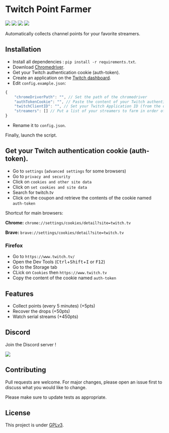 # Twitch Point Farmer

![](https://img.shields.io/codefactor/grade/github/Darkempire78/Twitch-Point-Farmer?style=for-the-badge) ![](https://img.shields.io/github/repo-size/Darkempire78/Twitch-Point-Farmer?style=for-the-badge) ![](https://img.shields.io/badge/SOURCERY-ENABLED-green?style=for-the-badge) <a href="https://discord.com/invite/sPvJmY7mcV"><img src="https://img.shields.io/discord/831524351311609907?color=%237289DA&label=DISCORD&style=for-the-badge"></a>

Automatically collects channel points for your favorite streamers.

## Installation

* Install all dependencies : ``pip install -r requirements.txt``.
* Download [Chromedriver](https://chromedriver.chromium.org/downloads).
* Get your Twitch authentication cookie (auth-token).
* Create an application on the [Twitch dashboard](https://dev.twitch.tv/console/apps/create).
* Edit `config.example.json`:

```Javascript
{
    "chromeDriverPath": "", // Set the path of the chromedriver
    "authTokenCookie": "", // Paste the content of your Twitch authentication cookie (auth-token)
    "twitchClientID": "", // Set your Twitch Application ID (from the dashboard)
    "streamers": [] // Put a list of your streamers to farm in order of preference (ex: ["streamerName1", "streamerName2", ...])
}
```

* Rename it to `config.json`.

Finally, launch the script.

## Get your Twitch authentication cookie (auth-token).

* Go to `settings` (`advanced settings` for some browsers)
* Go to `privacy and security`
* Click on `cookies and other site data`
* Click on `set cookies and site data`
* Search for twitch.tv
* Click on the coupon and retrieve the contents of the cookie named `auth-token`

Shortcut for main browsers:

**Chrome:** `chrome://settings/cookies/detail?site=twitch.tv`

**Brave:** `brave://settings/cookies/detail?site=twitch.tv`

### Firefox

* Go to `https://www.twitch.tv/`
* Open the Dev Tools (<kbd>Ctrl</kbd>+<kbd>Shift</kbd>+<kbd>I</kbd> or <kbd>F12</kbd>)
* Go to the Storage tab
* CLick on `Cookies` then `https://www.twitch.tv`
* Copy the content of the cookie named `auth-token`

## Features

* Collect points (every 5 minutes) (+5pts)
* Recover the drops (+50pts)
* Watch serial streams (+450pts)

## Discord

Join the Discord server !

[![](https://i.imgur.com/UfyvtOL.png)](https://discord.gg/sPvJmY7mcV)

## Contributing

Pull requests are welcome. For major changes, please open an issue first to discuss what you would like to change.

Please make sure to update tests as appropriate.

## License

This project is under [GPLv3](https://github.com/Darkempire78/Raid-Protect-Discord-Bot/blob/master/LICENSE).
